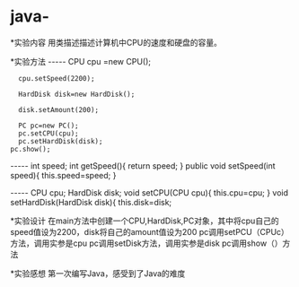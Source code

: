 # java-
*实验内容
   用类描述描述计算机中CPU的速度和硬盘的容量。



*实验方法
 ----- 	  CPU cpu =new CPU();

	  cpu.setSpeed(2200);

	  HardDisk disk=new HardDisk();

	  disk.setAmount(200);

	  PC pc=new PC();
	  pc.setCPU(cpu);
	  pc.setHardDisk(disk);
	pc.show();
	  
-----   int speed;
        int getSpeed(){
	return speed;
		  }
	public void setSpeed(int speed){
        this.speed=speed;
		  }
  
-----	  CPU cpu;
	  HardDisk disk;
	  void setCPU(CPU cpu){
	   this.cpu=cpu;
	  }
	  void setHardDisk(HardDisk disk){
	   this.disk=disk;



*实验设计
  在main方法中创建一个CPU,HardDisk,PC对象，其中将cpu自己的speed值设为2200，disk将自己的amount值设为200
  pc调用setPCU（CPUc）方法，调用实参是cpu
  pc调用setDisk方法，调用实参是disk
  pc调用show（）方法
  
  
  
  
*实验感想
  第一次编写Java，感受到了Java的难度














